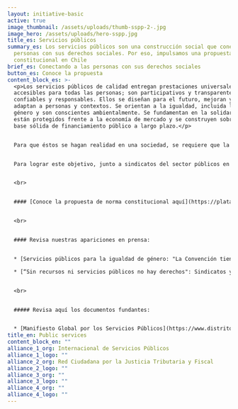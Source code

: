 ```yaml
---
layout: initiative-basic
active: true
image_thumbnail: /assets/uploads/thumb-sspp-2-.jpg
image_hero: /assets/uploads/hero-sspp.jpg
title_es: Servicios públicos
summary_es: Los servicios públicos son una construcción social que conecta a las
  personas con sus derechos sociales. Por eso, impulsamos una propuesta de norma
  constitucional en Chile
brief_es: Conectando a las personas con sus derechos sociales
button_es: Conoce la propuesta
content_block_es: >-
  <p>Los servicios públicos de calidad entregan prestaciones universales y
  accesibles para todas las personas; son participativos y transparentes,
  confiables y responsables. Ellos se diseñan para el futuro, mejoran y se
  adaptan a personas y contextos. Se orientan a la igualdad, incluida la de
  género y son conscientes ambientalmente. Se fundamentan en la solidaridad,
  están protegidos frente a la economía de mercado y se construyen sobre una
  base sólida de financiamiento público a largo plazo.</p>


  Para que éstos se hagan realidad en una sociedad, se requiere que la Constitución establezca explícitamente la obligación del Estado de prestar servicios públicos universales y de calidad. Esto implica el <em>reconocimiento de los servicios públicos como la puerta que conecta a las personas con sus derechos humanos y les permite acceder a ellos en la práctica</em>. Asimismo, la Constitución debe reconocer que los servicios públicos son la base de una sociedad justa y sostenible, permitiendo su adaptación y ampliación según el contexto social y protegiéndolos frente a la mercantilización. Por último, la regulación de los servicios públicos debería fijar un marco general de comprensión de su finalidad que permita que la práctica jurídica vaya dotándole de significado, al mismo tiempo que debiera identificar algunos ejemplos de áreas de especial interés, tales como la salud, la educación, la seguridad social y el agua, entre otros.


  Para lograr este objetivo, junto a sindicatos del sector públicos en Chile y organizaciones de la sociedad civil, levantamos una iniciativa popular de norma de cara al proceso constituyente, basada en el Manifiesto Global por los Servicios Públicos.


  <br>


  #### [Conoce la propuesta de norma constitucional aquí](https://plataforma.chileconvencion.cl/m/iniciativa_popular/detalle?id=18202)


  <br>


  #### Revisa nuestras apariciones en prensa:


  * [Servicios públicos para la igualdad de género: "La Convención tiene la capacidad de transformar las condiciones de vida de las mujeres"](https://www.elmostrador.cl/braga/2022/01/20/servicios-publicos-para-la-igualdad-de-genero-la-convencion-tiene-la-capacidad-de-transformar-las-condiciones-de-vida-de-las-mujeres/)

  * [“Sin recursos ni servicios públicos no hay derechos": Sindicatos y organizaciones presentan iniciativa popular de norma para garantizar derechos sociales](https://www.elmostrador.cl/dia/2022/01/25/sin-recursos-ni-servicios-publicos-no-hay-derechos-sindicatos-y-organizaciones-presentan-iniciativa-popular-de-norma-para-garantizar-derechos-sociales/)


  <br>


  ##### Revisa aquí los documentos fundantes:


  * [Manifiesto Global por los Servicios Públicos](https://www.distritoglobal.org/assets/uploads/el-futuro-es-publico-manifiesto-global-por-los-servicios-publicos.pdf)
title_en: Public services
content_block_en: ""
alliance_1_org: Internacional de Servicios Públicos
alliance_1_logo: ""
alliance_2_org: Red Ciudadana por la Justicia Tributaria y Fiscal
alliance_2_logo: ""
alliance_3_org: ""
alliance_3_logo: ""
alliance_4_org: ""
alliance_4_logo: ""
---
```

